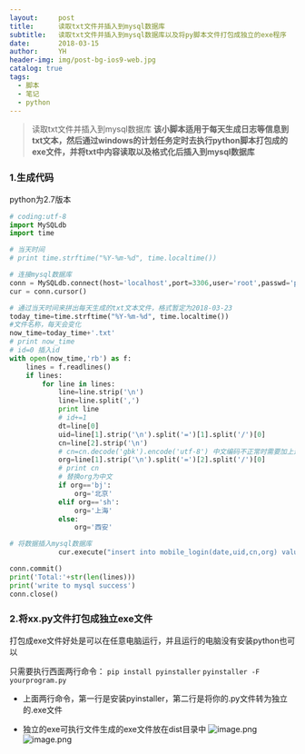 ```yaml
---
layout:     post
title:      读取txt文件并插入到mysql数据库
subtitle:   读取txt文件并插入到mysql数据库以及将py脚本文件打包成独立的exe程序
date:       2018-03-15
author:     YH
header-img: img/post-bg-ios9-web.jpg
catalog: true
tags:
  - 脚本
  - 笔记
  - python
---
```


> 读取txt文件并插入到mysql数据库
**该小脚本适用于每天生成日志等信息到txt文本，然后通过windows的计划任务定时去执行python脚本打包成的exe文件，并将txt中内容读取以及格式化后插入到mysql数据库**

### 1.生成代码
python为2.7版本
```python
# coding:utf-8
import MySQLdb
import time

# 当天时间
# print time.strftime("%Y-%m-%d", time.localtime()) 

# 连接mysql数据库
conn = MySQLdb.connect(host='localhost',port=3306,user='root',passwd='password',db='dominotypedata',charset='utf8')
cur = conn.cursor()

# 通过当天时间来拼出每天生成的txt文本文件，格式暂定为2018-03-23
today_time=time.strftime("%Y-%m-%d", time.localtime())
#文件名称，每天会变化
now_time=today_time+'.txt'
# print now_time
# id=0 插入id
with open(now_time,'rb') as f:
    lines = f.readlines()
    if lines:
        for line in lines:
            line=line.strip('\n')
            line=line.split(',')
            print line
            # id+=1
            dt=line[0]
            uid=line[1].strip('\n').split('=')[1].split('/')[0]
            cn=line[2].strip('\n')
            # cn=cn.decode('gbk').encode('utf-8') 中文编码不正常时需要加上这句
            org=line[1].strip('\n').split('=')[2].split('/')[0]
            # print cn
            # 替换org为中文
            if org=='bj':
                org='北京'
            elif org=='sh':
                org='上海'
            else:
                org='西安'

# 将数据插入mysql数据库
            cur.execute("insert into mobile_login(date,uid,cn,org) values(%s,%s,%s,%s)",[dt,uid,cn,org])

conn.commit()
print('Total:'+str(len(lines)))
print('write to mysql success')
conn.close()
```
### 2.将xx.py文件打包成独立exe文件
打包成exe文件好处是可以在任意电脑运行，并且运行的电脑没有安装python也可以

只需要执行西面两行命令：
`pip install pyinstaller`
`pyinstaller -F yourprogram.py`
- 上面两行命令，第一行是安装pyinstaller，第二行是将你的.py文件转为独立的.exe文件

- 独立的exe可执行文件生成的exe文件放在dist目录中
![image.png](https://upload-images.jianshu.io/upload_images/545178-b58ea2b7f174757e.png?imageMogr2/auto-orient/strip%7CimageView2/2/w/1240)
![image.png](https://upload-images.jianshu.io/upload_images/545178-4acfb64001c3aee0.png?imageMogr2/auto-orient/strip%7CimageView2/2/w/1240)
